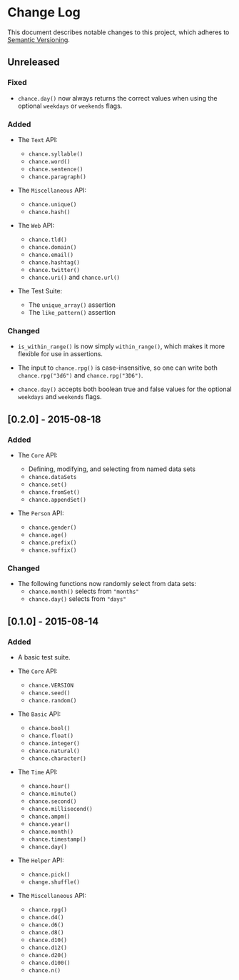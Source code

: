 # Change Log

This document describes notable changes to this project, which adheres
to [Semantic Versioning](http://semver.org/).



## Unreleased

### Fixed

- `chance.day()` now always returns the correct values when using the
   optional `weekdays` or `weekends` flags.

### Added

- The `Text` API:
    - `chance.syllable()`
    - `chance.word()`
    - `chance.sentence()`
    - `chance.paragraph()`

- The `Miscellaneous` API:
    - `chance.unique()`
    - `chance.hash()`

- The `Web` API:
    - `chance.tld()`
    - `chance.domain()`
    - `chance.email()`
    - `chance.hashtag()`
    - `chance.twitter()`
    - `chance.uri()` and `chance.url()`

- The Test Suite:
    - The `unique_array()` assertion
    - The `like_pattern()` assertion

### Changed

- `is_within_range()` is now simply `within_range()`, which makes it
  more flexible for use in assertions.

- The input to `chance.rpg()` is case-insensitive, so one can write
  both `chance.rpg("3d6")` and `chance.rpg("3D6")`.

- `chance.day()` accepts both boolean true and false values for the
  optional `weekdays` and `weekends` flags.



## [0.2.0] - 2015-08-18

### Added

- The `Core` API:
    - Defining, modifying, and selecting from named data sets
    - `chance.dataSets`
    - `chance.set()`
    - `chance.fromSet()`
    - `chance.appendSet()`

- The `Person` API:
    - `chance.gender()`
    - `chance.age()`
    - `chance.prefix()`
    - `chance.suffix()`

### Changed

- The following functions now randomly select from data sets:
    - `chance.month()` selects from `"months"`
    - `chance.day()` selects from `"days"`



## [0.1.0] - 2015-08-14

### Added

- A basic test suite.

- The `Core` API:
    - `chance.VERSION`
    - `chance.seed()`
    - `chance.random()`

- The `Basic` API:
    - `chance.bool()`
    - `chance.float()`
    - `chance.integer()`
    - `chance.natural()`
    - `chance.character()`

- The `Time` API:
    - `chance.hour()`
    - `chance.minute()`
    - `chance.second()`
    - `chance.millisecond()`
    - `chance.ampm()`
    - `chance.year()`
    - `chance.month()`
    - `chance.timestamp()`
    - `chance.day()`

- The `Helper` API:
    - `chance.pick()`
    - `change.shuffle()`

- The `Miscellaneous` API:
    - `chance.rpg()`
    - `chance.d4()`
    - `chance.d6()`
    - `chance.d8()`
    - `chance.d10()`
    - `chance.d12()`
    - `chance.d20()`
    - `chance.d100()`
    - `chance.n()`
